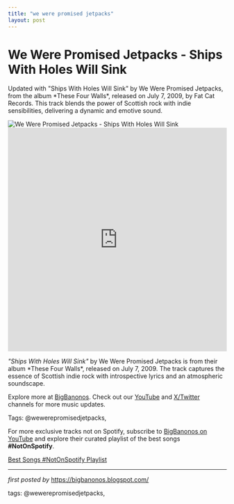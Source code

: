 ```yaml
---
title: "we were promised jetpacks"
layout: post
---
```

<!-- Title of the Post -->
<h1 >We Were Promised Jetpacks - Ships With Holes Will Sink</h1> <!-- Introductory Text -->
<p >Updated with "Ships With Holes Will Sink" by We Were Promised Jetpacks, from the album *These Four Walls*, released on July 7, 2009, by Fat Cat Records. This track blends the power of Scottish rock with indie sensibilities, delivering a dynamic and emotive sound.</p> <!-- Featured Image -->
<div > <img src="https://f4.bcbits.com/img/0024298391_10.jpg" alt="We Were Promised Jetpacks - Ships With Holes Will Sink" />
</div> <!-- YouTube Video Embed -->
<div > <iframe width="100%" height="514" src="https://www.youtube.com/embed/NOC9L-qDPqE" title="We Were Promised Jetpacks - Ships With Holes Will Sink" frameborder="0" allow="accelerometer; autoplay; clipboard-write; encrypted-media; gyroscope; picture-in-picture; web-share" referrerpolicy="strict-origin-when-cross-origin" allowfullscreen></iframe>
</div> <!-- Song Information -->
<div > <p><em>"Ships With Holes Will Sink"</em> by We Were Promised Jetpacks is from their album *These Four Walls*, released on July 7, 2009. The track captures the essence of Scottish indie rock with introspective lyrics and an atmospheric soundscape.</p>
</div> <!-- Footer Links -->
<div > <p>Explore more at <a href="https://bigbanonos.blogspot.com/" target="_blank">BigBanonos</a>. Check out our <a href="https://www.youtube.com/@BigBanonos" target="_blank">YouTube</a> and <a href="https://x.com/bigbanonos" target="_blank">X/Twitter</a> channels for more music updates.</p>
</div> <!-- Tags -->
<p >Tags: @wewerepromisedjetpacks,</p>


<!--Subscribe and Playlist Links-->
<div>
    <p>For more exclusive tracks not on Spotify, subscribe to <a href="https://www.youtube.com/@BigBanonos" target="_blank">BigBanonos on YouTube</a> and explore their curated playlist of the best songs <strong>#NotOnSpotify</strong>.</p>
    <p><a href="https://www.youtube.com/playlist?list=PLtuNtuTatqI0kFahUCbtbfenC_ET5O_tr" target="_blank">Best Songs #NotOnSpotify Playlist<br /></a></p></div>

<hr />

<p><em>first posted by</em> <a href="https://bigbanonos.blogspot.com/" rel="noopener" target="_new">https://bigbanonos.blogspot.com/</a></p>

<p>tags: @wewerepromisedjetpacks,</p>
